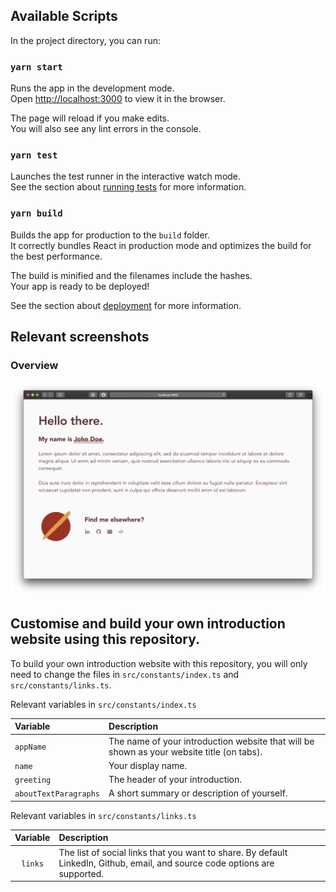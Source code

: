 ## Available Scripts

In the project directory, you can run:

### `yarn start`

Runs the app in the development mode.<br />
Open [http://localhost:3000](http://localhost:3000) to view it in the browser.

The page will reload if you make edits.<br />
You will also see any lint errors in the console.

### `yarn test`

Launches the test runner in the interactive watch mode.<br />
See the section about [running tests](https://facebook.github.io/create-react-app/docs/running-tests) for more information.

### `yarn build`

Builds the app for production to the `build` folder.<br />
It correctly bundles React in production mode and optimizes the build for the best performance.

The build is minified and the filenames include the hashes.<br />
Your app is ready to be deployed!

See the section about [deployment](https://facebook.github.io/create-react-app/docs/deployment) for more information.

## Relevant screenshots

### Overview
![Overview](screenshots/overview.png)

## Customise and build your own introduction website using this repository.

To build your own introduction website with this repository, you will only need to change the files in `src/constants/index.ts` and `src/constants/links.ts`.

Relevant variables in `src/constants/index.ts`

Variable | Description
:--- | :---
`appName` | The name of your introduction website that will be shown as your website title (on tabs).
`name` | Your display name.
`greeting` | The header of your introduction.
`aboutTextParagraphs` | A short summary or description of yourself.

Relevant variables in `src/constants/links.ts`

Variable | Description
:---: | :---
`links` | The list of social links that you want to share. By default LinkedIn, Github, email, and source code options are supported.
